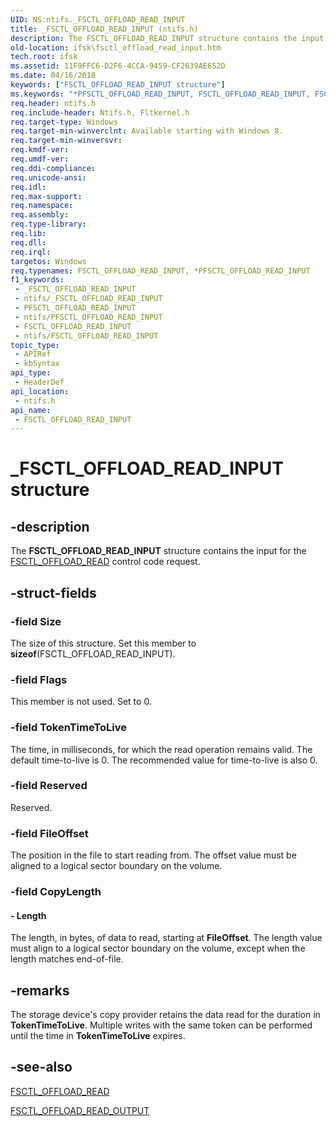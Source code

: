 ```yaml
---
UID: NS:ntifs._FSCTL_OFFLOAD_READ_INPUT
title: _FSCTL_OFFLOAD_READ_INPUT (ntifs.h)
description: The FSCTL_OFFLOAD_READ_INPUT structure contains the input for the FSCTL_OFFLOAD_READ control code request.
old-location: ifsk\fsctl_offload_read_input.htm
tech.root: ifsk
ms.assetid: 11F9FFC6-D2F6-4CCA-9459-CF2639AE652D
ms.date: 04/16/2018
keywords: ["FSCTL_OFFLOAD_READ_INPUT structure"]
ms.keywords: "*PFSCTL_OFFLOAD_READ_INPUT, FSCTL_OFFLOAD_READ_INPUT, FSCTL_OFFLOAD_READ_INPUT structure [Installable File System Drivers], PFSCTL_OFFLOAD_READ_INPUT, PFSCTL_OFFLOAD_READ_INPUT structure pointer [Installable File System Drivers], _FSCTL_OFFLOAD_READ_INPUT, ifsk.fsctl_offload_read_input, ntifs/FSCTL_OFFLOAD_READ_INPUT, ntifs/PFSCTL_OFFLOAD_READ_INPUT"
req.header: ntifs.h
req.include-header: Ntifs.h, Fltkernel.h
req.target-type: Windows
req.target-min-winverclnt: Available starting with Windows 8.
req.target-min-winversvr: 
req.kmdf-ver: 
req.umdf-ver: 
req.ddi-compliance: 
req.unicode-ansi: 
req.idl: 
req.max-support: 
req.namespace: 
req.assembly: 
req.type-library: 
req.lib: 
req.dll: 
req.irql: 
targetos: Windows
req.typenames: FSCTL_OFFLOAD_READ_INPUT, *PFSCTL_OFFLOAD_READ_INPUT
f1_keywords:
 - _FSCTL_OFFLOAD_READ_INPUT
 - ntifs/_FSCTL_OFFLOAD_READ_INPUT
 - PFSCTL_OFFLOAD_READ_INPUT
 - ntifs/PFSCTL_OFFLOAD_READ_INPUT
 - FSCTL_OFFLOAD_READ_INPUT
 - ntifs/FSCTL_OFFLOAD_READ_INPUT
topic_type:
 - APIRef
 - kbSyntax
api_type:
 - HeaderDef
api_location:
 - ntifs.h
api_name:
 - FSCTL_OFFLOAD_READ_INPUT
---
```


# _FSCTL_OFFLOAD_READ_INPUT structure


## -description

The <b>FSCTL_OFFLOAD_READ_INPUT</b> structure contains the input for the <a href="/windows-hardware/drivers/ifs/fsctl-offload-read">FSCTL_OFFLOAD_READ</a> control code request.

## -struct-fields

### -field Size

The size of this structure. Set this member to <b>sizeof</b>(FSCTL_OFFLOAD_READ_INPUT).

### -field Flags

 This member is not used. Set to 0.

### -field TokenTimeToLive

The time, in milliseconds, for which the read operation remains valid. The default time-to-live is 0. The recommended value for time-to-live is also 0.

### -field Reserved

 Reserved.

### -field FileOffset

 The position in the file to start reading from. The offset value must be aligned to a logical sector boundary on the volume.

### -field CopyLength

 




#### - Length

 The length, in bytes, of data to read, starting at <b>FileOffset</b>. The length  value must align to a logical sector boundary on the volume, except when the length matches end-of-file.

## -remarks

The  storage device's copy provider retains the data read for the duration in <b>TokenTimeToLive</b>. Multiple writes with the same token can be performed until the time in <b>TokenTimeToLive</b> expires.

## -see-also

<a href="/windows-hardware/drivers/ifs/fsctl-offload-read">FSCTL_OFFLOAD_READ</a>



<a href="/windows-hardware/drivers/ddi/ntifs/ns-ntifs-_fsctl_offload_read_output">FSCTL_OFFLOAD_READ_OUTPUT</a>